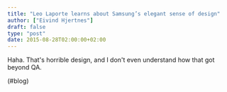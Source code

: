 ```yaml
---
title: "Leo Laporte learns about Samsung’s elegant sense of design"
author: ["Eivind Hjertnes"]
draft: false
type: "post"
date: 2015-08-28T02:00:00+02:00
---
```


Haha. That's horrible design, and I don't even understand how that got
beyond QA.

(#blog)
